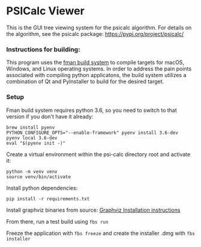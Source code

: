 # PSICalc Viewer 

This is the GUI tree viewing system for the psicalc algorithm. For details on the algorithm, see the psicalc package: https://pypi.org/project/psicalc/ 

### Instructions for building:

This program uses the [fman build system](https://build-system.fman.io/) to compile targets for macOS, Windows, and Linux operating systems. 
In order to address the pain points associated with compiling python applicatons, the build system utilizes a combination of Qt and PyInstaller to 
build for the desired target. 

### Setup

Fman build system requires python 3.6, so you need to switch to that version if you don't have it already:
```
brew install pyenv
PYTHON_CONFIGURE_OPTS="--enable-framework" pyenv install 3.6-dev
pyenv local 3.6-dev
eval "$(pyenv init -)"
```

Create a virtual environment within the psi-calc directory root and activate it:
```
python -m venv venv
source venv/bin/activate
```

Install python dependencies:
```
pip install -r requirements.txt
```
Install graphviz binaries from source:
[Graphviz Installation instructions](https://github.com/mandosoft/psi-calc/wiki/Graphviz-Installation)

From there, run a test build using ```fbs run```

Freeze the application with ```fbs freeze``` and create the installer .dmg with ```fbs installer```

